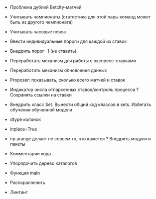 * Проблема дублей Betcity-матчей
* Учитывать чемпионаты (статистика для этой пары команд может быть из другого чемпионата)
* Учитывать часовые пояса
* Ввести индивидуальные пороги для каждой из ставок
* Внедрить порог -1 (не ставить)

* Переработать механизм для работы с экспресс-ставками
* Переработать механизм обновления данных
* Proposer: показывать, сколько всего матчей и ставок
* Индикатор числа отпарсенных ставок/контроль процесса
? Сохранять ссылки на ставки

* Внедрить класс Set. Вынести общий код классов в sets. Избегать обучения обученной модели
* dtype колонок
* inplace=True
* np.arange делает не совсем то, что кажется
? Внедрить модули и пакеты
* Комментарии кода
* Упорядочить дерево каталогов
* Функция main
* Распараллелить
* Линтинг

